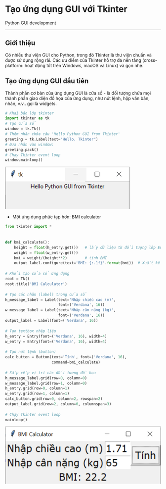 # Tạo ứng dụng GUI với Tkinter

Python GUI development

---

## Giới thiệu

Có nhiều thư viện GUI cho Python, trong đó Tkinter là thư viện chuẩn và được sử dụng rộng rãi. Các ưu điểm của Tkinter hỗ trợ đa nền tảng (cross-platform: hoạt động tốt trên Windows, macOS và Linux) và gọn nhẹ.

## Tạo ứng dụng GUI đầu tiên

Thành phần cơ bản của ứng dụng GUI là cửa sổ - là đối tượng chứa mọi thành phần giao diện đồ họa của ứng dụng, như nút lệnh, hộp văn bản, nhãn, v.v.. gọi là widgets.

```python
# Khai báo lớp tkinter 
import tkinter as tk
# Tạo cửa sổ
window = tk.Tk()
# Thêm nhãn chứa câu 'Hello Python GUI from Tkinter'
greeting = tk.Label(text="Hello, Tkinter")
# Đưa nhãn vào window:
greeting.pack()
# Chạy Tkinter event loop
window.mainloop()
```

![Kết quả chạy chương trình](img/first_tkinter_app.png)

- Một ứng dụng phức tạp hơn: BMI calculator

```python
from tkinter import *


def bmi_calculate():
    height = float(h_entry.get())   # lấy dữ liệu từ đối tượng lớp Entry -> chuyển kiểu float
    weight = float(w_entry.get())
    bmi = weight/(height**2)        # tính BMI
    output_label.configure(text='BMI: {:.1f}'.format(bmi))  # Xuất kết quả

# Khởi tạo cửa sổ ứng dụng
root = Tk()
root.title('BMI Calculator')

# Tạo các nhãn (label) trong cửa sổ
h_message_label = Label(text='Nhập chiều cao (m)',
                        font=('Verdana', 16))
w_message_label = Label(text='Nhập cân nặng (kg)',
                        font=('Verdana', 16))
output_label = Label(font=('Verdana', 16))

# Tạo textbox nhập liệu
h_entry = Entry(font=('Verdana', 16), width=4)
w_entry = Entry(font=('Verdana', 16), width=4)

# Tạo nút lệnh (button)
calc_button = Button(text='Tính', font=('Verdana', 16),
                     command=bmi_calculate)

# Sắp xếp vị trí các đối tượng đồ họa
h_message_label.grid(row=0, column=0)
w_message_label.grid(row=1, column=0)
h_entry.grid(row=0, column=1)
w_entry.grid(row=1, column=1)
calc_button.grid(row=0, column=2, rowspan=2)
output_label.grid(row=2, column=0, columnspan=3)

# Chạy Tkinter event loop
mainloop()
```

![Kết quả chạy chương trình](img/bmi_calculator.png)
